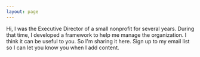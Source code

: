 ```yaml
---
layout: page
---
```

Hi, I was the Executive Director of a small nonprofit for several years. During that time, I developed a framework to help me manage the organization.
I think it can be useful to you.
So I'm sharing it here.
Sign up to my email list so I can let you know you when I add content.